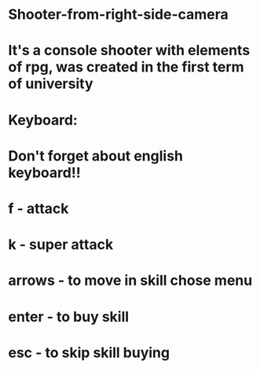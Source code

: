 # Shooter-from-right-side-camera
# It's a console shooter with elements of rpg, was created in the first term of university
# Keyboard:
# Don't forget about english keyboard!!
# f - attack
# k - super attack
# arrows - to move in skill chose menu
# enter - to buy skill
# esc - to skip skill buying
